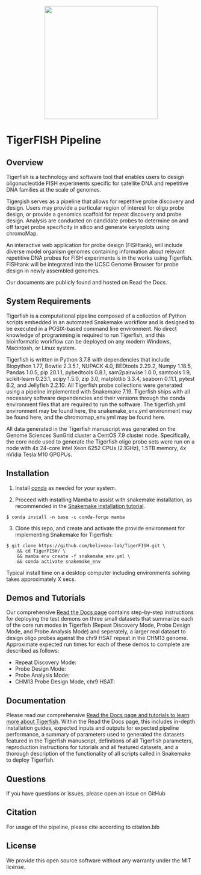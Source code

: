 
<p align="center">
  <img width="300" height="300" src="https://user-images.githubusercontent.com/46250421/132409143-8072bc08-c21f-407d-bc58-9019701a0c7f.png">
</p>

# TigerFISH Pipeline

## Overview

Tigerfish is a technology and software tool that enables users to design oligonucleotide FISH experiments specific for satellite DNA and repetitive DNA families at the scale of genomes. 

Tigergish serves as a pipeline that allows for repetitive probe discovery and design. Users may provide a particular region of interest for oligo probe design, or provide a genomics scaffold for repeat discovery and probe design. Analysis are conducted on candidate probes to determine on and off target probe specificity in silico and generate karyoplots using chromoMap.

An interactive web application for probe design (FISHtank), will include diverse model organism genomes containing information about relevant repetitive DNA probes for FISH experiments is in the works using Tigerfish. FISHtank will be integrated into the UCSC Genome Browser for probe design in newly assembled genomes.

Our documents are publicly found and hosted on Read the Docs.

## System Requirements

Tigerfish is a computational pipeline composed of a collection of Python scripts embedded in an automated Snakemake workflow and is designed to be executed in a POSIX-based command line environment. No direct knowledge of programming is required to run Tigerfish, and this bioinformatic workflow can be deployed on any modern Windows, Macintosh, or Linux system. 

Tigerfish is written in Python 3.7.8 with dependencies that include Biopython 1.77, Bowtie 2.3.5.1, NUPACK 4.0, BEDtools 2.29.2, Numpy 1.18.5, Pandas 1.0.5, pip 20.1.1, pybedtools 0.8.1, sam2pairwise 1.0.0, samtools 1.9, scikit-learn 0.23.1, scipy 1.5.0, zip 3.0, matplotlib 3.3.4, seaborn 0.11.1, pytest 6.2, and Jellyfish 2.2.10.  All Tigerfish probe collections were generated using a pipeline implemented with Snakemake 7.19. Tigerfish ships with all necessary software dependencies and their versions through the conda environment files that are required to run the software. The tigerfish.yml environment may be found here, the snakemake_env.yml environment may be found here, and the chromomap_env.yml may be found here. 

All data generated in the Tigerfish manuscript was generated on the Genome Sciences SunGrid cluster a CentOS 7.9 cluster node. Specifically, the core node used to generate the Tigerfish oligo probe sets were run on a node with 4x 24-core Intel Xeon 6252 CPUs (2.1GHz), 1.5TB memory, 4x nVidia Tesla M10 GPGPUs.

## Installation

1. Install [conda](https://docs.conda.io/en/latest/miniconda.html) as needed for your system.

2. Proceed with installing Mamba to assist with snakemake installation, as recommended in the [Snakemake installation tutorial](https://snakemake.readthedocs.io/en/stable/getting_started/installation.html#installation-via-conda-mamba).

```
$ conda install -n base -c conda-forge mamba
```

3. Clone this repo, and create and activate the provide environment for implementing Snakemake for Tigerfish:

```
$ git clone https://github.com/beliveau-lab/TigerFISH.git \
    && cd TigerFISH/ \
    && mamba env create -f snakemake_env.yml \
    && conda activate snakemake_env
```

Typical install time on a desktop computer including environments solving takes approximately X secs. 

## Demos and Tutorials

Our comprehensive [Read the Docs page](https://beliveau-lab-tigerfish.readthedocs-hosted.com/en/latest/) contains step-by-step instructions for deploying the test demons on three small datasets that summarize each of the core run modes in Tigerfish (Repeat Discovery Mode, Probe Design Mode, and Probe Analysis Mode) and seperately, a larger real dataset to design oligo probes against the chr9 HSAT repeat in the CHM13 genome. Approximate expected run times for each of these demos to complete are described as follows:

- Repeat Discovery Mode: 
- Probe Design Mode: 
- Probe Analysis Mode: 
- CHM13 Probe Design Mode, chr9 HSAT: 

## Documentation

Please read our comprehensive [Read the Docs page and tutorials to learn more about Tigerfish](https://beliveau-lab-tigerfish.readthedocs-hosted.com/en/latest/). Within the Read the Docs page, this includes in-depth installation guides, expected inputs and outputs for expected pipeline performance, a summary of parameters used to generated the datasets featured in the Tigerfish manuscript, definitions of all Tigerfish parameters, reproduction instructions for tutorials and all featured datasets, and a thorough description of the functionality of all scripts called in Snakemake to deploy Tigerfish. 

## Questions

If you have questions or issues, please open an issue on GitHub

## Citation

For usage of the pipeline, please cite according to citation.bib

## License

We provide this open source software without any warranty under the MIT license.

